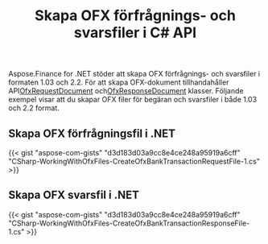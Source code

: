 ﻿---
title: Skapa OFX förfrågnings- och svarsfiler i C# API
linktitle: Skapa OFX Begäran och svarsfiler
type: docs
weight: 10
url: /sv/net/create-ofx-request-and-response-files/
keywords: OFX 2.2, OFX Request, OFX Response, Create OFX Request in C#, Create OFX Response in .NET
description: C# Finance Bibliotek API stöder att skapa OFX (Open Financial Exchange) förfrågnings- och svarsfiler i formaten 1.03 och 2.2.
---
Aspose.Finance for .NET stöder att skapa OFX förfrågnings- och svarsfiler i formaten 1.03 och 2.2. För att skapa OFX-dokument tillhandahåller API[OfxRequestDocument](https://reference.aspose.com/finance/net/aspose.finance.ofx/ofxrequestdocument) och[OfxResponseDocument](https://reference.aspose.com/finance/net/aspose.finance.ofx/ofxresponsedocument) klasser. Följande exempel visar att du skapar OFX filer för begäran och svarsfiler i både 1.03 och 2.2 format.
## **Skapa OFX förfrågningsfil i .NET**
{{< gist "aspose-com-gists" "d3d183d03a9cc8e4ce248a95919a6cff" "CSharp-WorkingWithOfxFiles-CreateOfxBankTransactionRequestFile-1.cs" >}}
## **Skapa OFX svarsfil i .NET**
{{< gist "aspose-com-gists" "d3d183d03a9cc8e4ce248a95919a6cff" "CSharp-WorkingWithOfxFiles-CreateOfxBankTransactionResponseFile-1.cs" >}}
